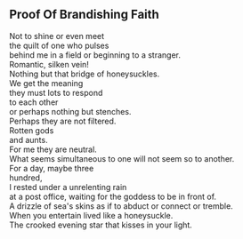 Proof Of Brandishing Faith
--------------------------
Not to shine or even meet  
the quilt of one who pulses  
behind me in a field or beginning to a stranger.  
Romantic, silken vein!  
Nothing but that bridge of honeysuckles.  
We get the meaning  
they must lots to respond  
to each other  
or perhaps nothing but stenches.  
Perhaps they are not filtered.  
Rotten gods  
and aunts.  
For me they are neutral.  
What seems simultaneous to one will not seem so to another.  
For a day, maybe three  
hundred,  
I rested under a unrelenting rain  
at a post office, waiting for the goddess to be in front of.  
A drizzle of sea's skins as if to abduct or connect or tremble.  
When you entertain lived like a honeysuckle.  
The crooked evening star that kisses in your light.  
